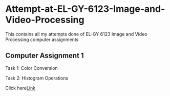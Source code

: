 # Attempt-at-EL-GY-6123-Image-and-Video-Processing

This contains all my attempts done of EL-GY 6123 Image and Video Processing computer assignments

## Computer Assignment 1

Task 1: Color Conversion

Task 2: Histogram Operations

Click here[Link](https://github.com/crackml/Attempt-at-EL-GY-6123-Image-and-Video-Processing/blob/master/ELGY6123_CA1.ipynb)
